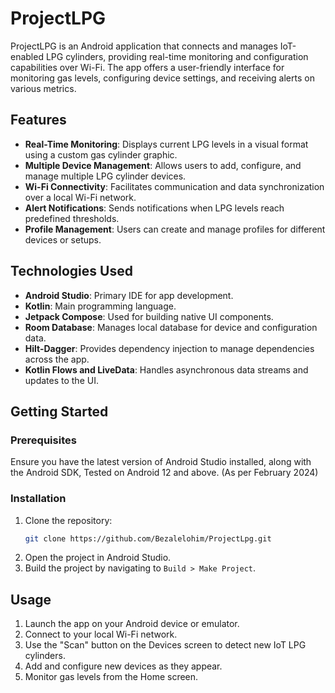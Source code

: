 
# ProjectLPG

ProjectLPG is an Android application that connects and manages IoT-enabled LPG cylinders, providing real-time monitoring and configuration capabilities over Wi-Fi. The app offers a user-friendly interface for monitoring gas levels, configuring device settings, and receiving alerts on various metrics.

## Features

- **Real-Time Monitoring**: Displays current LPG levels in a visual format using a custom gas cylinder graphic.
- **Multiple Device Management**: Allows users to add, configure, and manage multiple LPG cylinder devices.
- **Wi-Fi Connectivity**: Facilitates communication and data synchronization over a local Wi-Fi network.
- **Alert Notifications**: Sends notifications when LPG levels reach predefined thresholds.
- **Profile Management**: Users can create and manage profiles for different devices or setups.

## Technologies Used

- **Android Studio**: Primary IDE for app development.
- **Kotlin**: Main programming language.
- **Jetpack Compose**: Used for building native UI components.
- **Room Database**: Manages local database for device and configuration data.
- **Hilt-Dagger**: Provides dependency injection to manage dependencies across the app.
- **Kotlin Flows and LiveData**: Handles asynchronous data streams and updates to the UI.

## Getting Started

### Prerequisites

Ensure you have the latest version of Android Studio installed, along with the Android SDK, Tested on Android 12 and above. (As per February 2024)

### Installation

1. Clone the repository:
   ```bash
   git clone https://github.com/Bezalelohim/ProjectLpg.git
   ```
2. Open the project in Android Studio.
3. Build the project by navigating to `Build > Make Project`.

## Usage

1. Launch the app on your Android device or emulator.
2. Connect to your local Wi-Fi network.
3. Use the "Scan" button on the Devices screen to detect new IoT LPG cylinders.
4. Add and configure new devices as they appear.
5. Monitor gas levels from the Home screen.

